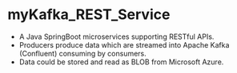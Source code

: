 # myKafka_REST_Service

- A Java SpringBoot microservices supporting RESTful APIs.
- Producers produce data which are streamed into Apache Kafka (Confluent) consuming by consumers.
- Data could be stored and read as BLOB from Microsoft Azure.